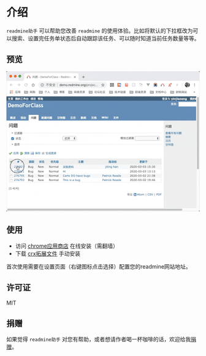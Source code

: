 # 介绍
`readmine助手` 可以帮助您改善 `readmine` 的使用体验。比如将默认的下拉框改为可以搜索、设置完任务单状态后自动跟踪该任务、可以随时知道当前任务数量等等。

## 预览
![预览](https://github.com/yinjiazeng/readmine-helper/blob/master/preview.gif)

## 使用
* 访问 [chrome应用商店](https://chrome.google.com/webstore/detail/readmine%E5%8A%A9%E6%89%8B/ffokmabnhjciionpalncjcepkbelkglm) 在线安装（需翻墙）
* 下载 [crx拓展文件](https://github.com/yinjiazeng/readmine-helper/releases) 手动安装

首次使用需要在设置页面（右键图标点击选择）配置您的readmine网站地址。

## 许可证
MIT

## 捐赠
如果觉得 `readmine助手` 对您有帮助，或者想请作者喝一杯咖啡的话，欢迎给我[捐赠](https://github.com/yinjiazeng/donate)。